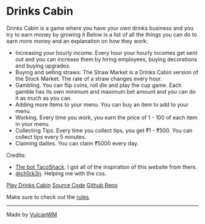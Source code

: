 # Drinks Cabin
Drinks Cabin is a game where you have your own drinks business and you try to earn money by growing it
Below is a list of all the things you can do to earn more money and an explanation on how they work: 
- Increasing your hourly income. Every hour your hourly incomes get sent out and you can increase them by hiring employees, buying decorations and buying upgrades.
- Buying and selling straws. The Straw Market is a Drinks Cabin version of the Stock Market. The rate of a straw changes every hour.
- Gambling. You can flip coins, roll die and play the cup game. Each gamble has its own minimum and maximum bet amount and you can do it as much as you can.
- Adding more items to your menu. You can buy an item to add to your menu.
- Working. Every time you work, you earn the price of 1 - 100 of each item in your menu.
- Collecting Tips. Every time you collect tips, you get ₹1 - ₹500. You can collect tips every 5 minutes.
- Claiming dailies. You can claim ₹5000 every day.

Credits:
- [The bot TacoShack](https://tacoshack.dev). I got all of the inspiration of this website from there.
- [@ch1ck3n](https://repl.it/@ch1ck3n). Helping me with the css.

[Play Drinks Cabin](https://Drinks-Cabin.vulcanwm.repl.co)
[Source Code](https://replit.com/@VulcanWM/Drinks-Cabin)
[Github Repo](https://github.com/VulcanWM/Drinks-Cabin)

Make sure to check out the [rules](https://Drinks-Cabin.vulcanwm.repl.co/rules).

---

Made by [VulcanWM](https://vulcanwm.is-a.dev)
